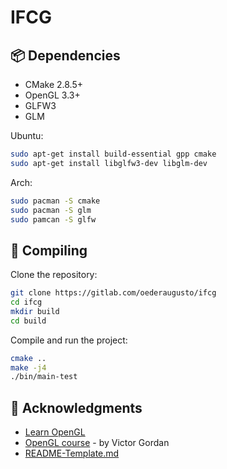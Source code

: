 # IFCG

## 📦 Dependencies

* CMake 2.8.5+
* OpenGL 3.3+
* GLFW3
* GLM

Ubuntu:
```bash
sudo apt-get install build-essential gpp cmake
sudo apt-get install libglfw3-dev libglm-dev
```

Arch:
```bash
sudo pacman -S cmake
sudo pacman -S glm
sudo pamcan -S glfw
```

## 🔧 Compiling

Clone the repository:
```bash
git clone https://gitlab.com/oederaugusto/ifcg
cd ifcg
mkdir build
cd build
```

Compile and run the project:
```bash
cmake ..
make -j4
./bin/main-test
```

## 🙏 Acknowledgments

* [Learn OpenGL](https://github.com/JoeyDeVries/LearnOpenGL)
* [OpenGL course](https://youtube.com/playlist?list=PLPaoO-vpZnumdcb4tZc4x5Q-v7CkrQ6M-&si=ggvK1vKGWtdA4YJm) - by Victor Gordan
* [README-Template.md](https://gist.github.com/DomPizzie/7a5ff55ffa9081f2de27c315f5018afc)
